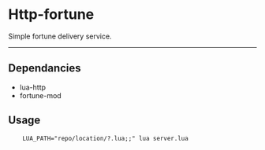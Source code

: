 # Http-fortune

Simple fortune delivery service.

---

## Dependancies

 * lua-http
 * fortune-mod

## Usage

        LUA_PATH="repo/location/?.lua;;" lua server.lua
